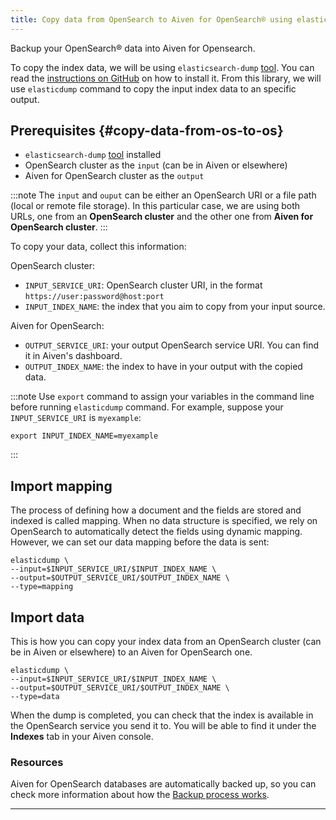 ```yaml
---
title: Copy data from OpenSearch to Aiven for OpenSearch® using elasticsearch-dump
---
```


Backup your OpenSearch® data into Aiven for Opensearch.

To copy the index data, we will be using `elasticsearch-dump`
[tool](https://github.com/elasticsearch-dump/elasticsearch-dump). You
can read the [instructions on
GitHub](https://github.com/elasticsearch-dump/elasticsearch-dump/blob/master/README.md)
on how to install it. From this library, we will use `elasticdump`
command to copy the input index data to an specific output.

## Prerequisites {#copy-data-from-os-to-os}

-   `elasticsearch-dump`
    [tool](https://github.com/elasticsearch-dump/elasticsearch-dump)
    installed
-   OpenSearch cluster as the `input` (can be in Aiven or elsewhere)
-   Aiven for OpenSearch cluster as the `output`

:::note
The `input` and `ouput` can be either an OpenSearch URI or a file path
(local or remote file storage). In this particular case, we are using
both URLs, one from an **OpenSearch cluster** and the other one from
**Aiven for OpenSearch cluster**.
:::

To copy your data, collect this information:

OpenSearch cluster:

-   `INPUT_SERVICE_URI`: OpenSearch cluster URI, in the format
    `https://user:password@host:port`
-   `INPUT_INDEX_NAME`: the index that you aim to copy from your input
    source.

Aiven for OpenSearch:

-   `OUTPUT_SERVICE_URI`: your output OpenSearch service URI. You can
    find it in Aiven's dashboard.
-   `OUTPUT_INDEX_NAME`: the index to have in your output
    with the copied data.

:::note
Use `export` command to assign your variables in the command line before
running `elasticdump` command. For example, suppose your
`INPUT_SERVICE_URI` is `myexample`:

```
export INPUT_INDEX_NAME=myexample
```
:::

## Import mapping

The process of defining how a document and the fields are stored and
indexed is called mapping. When no data structure is specified, we rely
on OpenSearch to automatically detect the fields using dynamic mapping.
However, we can set our data mapping before the data is sent:

```shell
elasticdump \
--input=$INPUT_SERVICE_URI/$INPUT_INDEX_NAME \
--output=$OUTPUT_SERVICE_URI/$OUTPUT_INDEX_NAME \
--type=mapping
```

## Import data

This is how you can copy your index data from an OpenSearch cluster (can
be in Aiven or elsewhere) to an Aiven for OpenSearch one.

```shell
elasticdump \
--input=$INPUT_SERVICE_URI/$INPUT_INDEX_NAME \
--output=$OUTPUT_SERVICE_URI/$OUTPUT_INDEX_NAME \
--type=data
```

When the dump is completed, you can check that the index is available in
the OpenSearch service you send it to. You will be able to find it under
the **Indexes** tab in your Aiven console.

### Resources

Aiven for OpenSearch databases are automatically backed up, so you can
check more information about how the
[Backup process works](/docs/products/opensearch/concepts/backups).

------------------------------------------------------------------------
